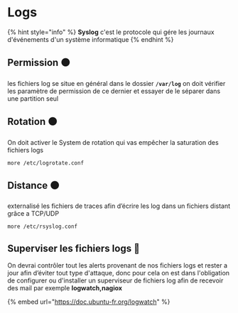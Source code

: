 # Logs

{% hint style="info" %}
 **Syslog** c'est le protocole qui gére les journaux d'événements d'un système informatique
{% endhint %}

## Permission ⚫ 

les fichiers log se situe en général dans le dossier **`/var/log`** on doit vérifier les paramètre de permission de ce dernier et essayer de le séparer dans une partition seul 

## Rotation ⚫ 

On doit activer le System de rotation qui vas empêcher la saturation des fichiers logs

```text
more /etc/logrotate.conf
```

## Distance ⚫ 

externalisé les fichiers de traces afin d’écrire les log dans un fichiers distant grâce a TCP/UDP

```text
more /etc/rsyslog.conf
```

## Superviser les fichiers logs 🔴 

On devrai contrôler tout les alerts provenant de nos fichiers logs et rester a jour afin d’éviter tout type d'attaque, donc pour cela on est dans l'obligation de configurer ou d'installer un superviseur de fichiers log afin de recevoir des mail par exemple **logwatch,nagiox**

{% embed url="https://doc.ubuntu-fr.org/logwatch" %}

